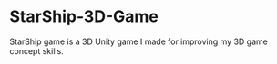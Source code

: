 # StarShip-3D-Game
StarShip game is a 3D Unity game I made for improving my 3D game concept skills. 
